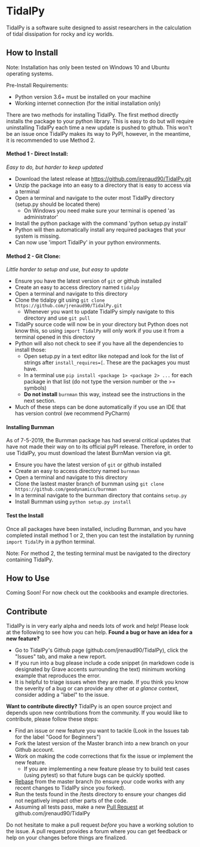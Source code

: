 # TidalPy
TidalPy is a software suite designed to assist researchers in the calculation of tidal dissipation for rocky and icy worlds. 

## How to Install
Note: Installation has only been tested on Windows 10 and Ubuntu operating systems.

Pre-Install Requirements:
* Python version 3.6+ must be installed on your machine
* Working internet connection (for the initial installation only)

There are two methods for installing TidalPy. The first method directly installs the package to your python library. This is easy to do but will require uninstalling TidalPy each time a new update is pushed to github. This won't be an issue once TidalPy makes its way to PyPI, however, in the meantime, it is recommended to use Method 2. 
#### Method 1 - Direct Install:
_Easy to do, but harder to keep updated_
* Download the latest release at https://github.com/jrenaud90/TidalPy.git
* Unzip the package into an easy to a directory that is easy to access via a terminal
* Open a terminal and navigate to the outer most TidalPy directory (setup.py should be located there)
    * On Windows you need make sure your terminal is opened 'as administrator'
* Install the python package with the command 'python setup.py install'
* Python will then automatically install any required packages that your system is missing.
* Can now use 'import TidalPy' in your python environments.

#### Method 2 - Git Clone:
_Little harder to setup and use, but easy to update_
* Ensure you have the latest version of `git` or github installed
* Create an easy to access directory named `tidalpy`
* Open a terminal and navigate to this directory
* Clone the tidalpy git using `git clone https://github.com/jrenaud90/TidalPy.git`
    * Whenever you want to update TidalPy simply navigate to this directory and use `git pull`
* TidalPy source code will now be in your directory but Python does not know this, so using `import TidalPy` will only work if you use it from a terminal opened in this directory
* Python will also not check to see if you have all the dependencies to install those:
    * Open setup.py in a text editor like notepad and look for the list of strings after `install_requires=[`. These are the packages you must have.
    * In a terminal use `pip install <package 1> <package 2> ...` for each package in that list (do not type the version number or the >= symbols)
    * **Do not install** `burnman` this way, instead see the instructions in the next section.
* Much of these steps can be done automatically if you use an IDE that has version control (we recommend PyCharm)

#### Installing Burnman
As of 7-5-2019, the Burnman package has had several critical updates that have not made their way on to its official pyPI release. Therefore, in order to use TidalPy, you must download the latest BurnMan version via git.
* Ensure you have the latest version of `git` or github installed
* Create an easy to access directory named `burnman`
* Open a terminal and navigate to this directory
* Clone the lastest master branch of burnman using `git clone https://github.com/geodynamics/burnman`
* In a terminal navigate to the burnman directory that contains `setup.py`
* Install Burnman using `python setup.py install`

#### Test the Install
Once all packages have been installed, including Burnman, and you have completed install method 1 or 2, then you can test the installation by running `import TidalPy` in a python terminal.

Note: For method 2, the testing terminal must be navigated to the directory containing TidalPy.

## How to Use
Coming Soon! For now check out the cookbooks and example directories.

## Contribute
TidalPy is in very early alpha and needs lots of work and help! Please look at the following to see how you can help.
**Found a bug or have an idea for a new feature?**
* Go to TidalPy's Github page (github.com/jrenaud90/TidalPy), click the "Issues" tab, and make a new report.
* If you run into a bug please include a code snippet (in markdown code is designated by Grave accents surrounding the text) minimum working example that reproduces the error.
* It is helpful to triage issues when they are made. If you think you know the severity of a bug or can provide any other *at a glance* context, consider adding a "label" to the issue.

**Want to contribute directly?**
TidalPy is an open source project and depends upon new contributions from the community. If you would like to contribute, please follow these steps:
* Find an issue or new feature you want to tackle (Look in the Issues tab for the label "Good for Beginners")
* Fork the latest version of the Master branch into a new branch on your Github account.
* Work on making the code corrections that fix the issue or implement the new feature.
   * If you are implementing a new feature please try to build test cases (using pytest) so that future bugs can be quickly spotted.
* [Rebase](https://www.atlassian.com/git/tutorials/merging-vs-rebasing) from the master branch (to ensure your code works with any recent changes to TidalPy since you forked).
* Run the tests found in the /tests directory to ensure your changes did not negatively impact other parts of the code.
* Assuming all tests pass, make a new [Pull Request](https://help.github.com/en/articles/creating-a-pull-request-from-a-fork) at github.com/jrenaud90/TidalPy

Do not hesitate to make a pull request *before* you have a working solution to the issue. A pull request provides a forum where you can get feedback or help on your changes before things are finalized.



